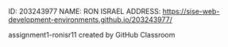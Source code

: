 ID: 203243977
NAME: RON ISRAEL
ADDRESS: https://sise-web-development-environments.github.io/203243977/

assignment1-ronisr11 created by GitHub Classroom
